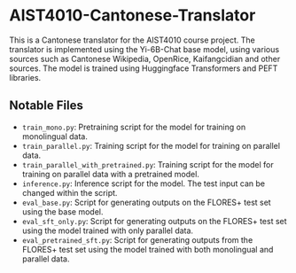 # AIST4010-Cantonese-Translator

This is a Cantonese translator for the AIST4010 course project. The translator is implemented using the Yi-6B-Chat base model, using various sources such as Cantonese Wikipedia, OpenRice, Kaifangcidian and other sources. The model is trained using Huggingface Transformers and PEFT libraries.

## Notable Files

- `train_mono.py`: Pretraining script for the model for training on monolingual data.
- `train_parallel.py`: Training script for the model for training on parallel data.
- `train_parallel_with_pretrained.py`: Training script for the model for training on parallel data with a pretrained model.
- `inference.py`: Inference script for the model. The test input can be changed within the script.
- `eval_base.py`: Script for generating outputs on the FLORES+ test set using the base model.
- `eval_sft_only.py`: Script for generating outputs on the FLORES+ test set using the model trained with only parallel data.
- `eval_pretrained_sft.py`: Script for generating outputs from the FLORES+ test set using the model trained with both monolingual and parallel data.
